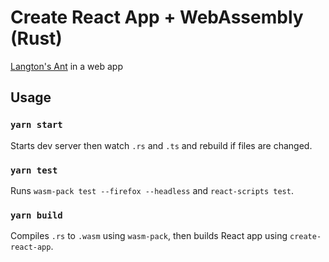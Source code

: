 # Create React App + WebAssembly (Rust)

[Langton's Ant](https://en.wikipedia.org/wiki/Langton%27s_ant) in a web app

## Usage

### `yarn start`

Starts dev server then watch `.rs` and `.ts` and rebuild if files are changed.

### `yarn test`

Runs `wasm-pack test --firefox --headless` and `react-scripts test`.

### `yarn build`

Compiles `.rs` to `.wasm` using `wasm-pack`, then builds React app using `create-react-app`.